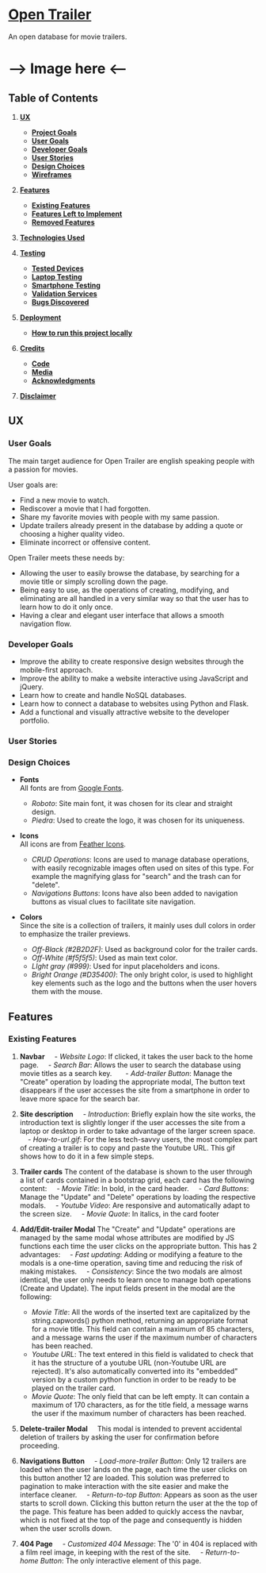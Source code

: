 # [Open Trailer](https://open-trailer.herokuapp.com/)

An open database for movie trailers.

# --> Image here <--

## Table of Contents
1. [**UX**](#ux)
    - [**Project Goals**](#project-goals)
    - [**User Goals**](#user-goals)
    - [**Developer Goals**](#developer-goals)
    - [**User Stories**](#user-stories)
    - [**Design Choices**](#design-choices)
    - [**Wireframes**](#wireframes)

2. [**Features**](#features)
    - [**Existing Features**](#existing-features)
    - [**Features Left to Implement**](#features-left-to-implement)
    - [**Removed Features**](#removed-features)

3. [**Technologies Used**](#technologies-used)

4. [**Testing**](#testing)
    - [**Tested Devices**](#tested-devices)
    - [**Laptop Testing**](#laptop-testing)
    - [**Smartphone Testing**](#smartphone-testing)
    - [**Validation Services**](#validation-services)
    - [**Bugs Discovered**](#bugs-discovered)

6. [**Deployment**](#deployment)
    - [**How to run this project locally**](#how-to-run-this-project-locally)

7. [**Credits**](#credits)
    - [**Code**](#code)
    - [**Media**](#media)
    - [**Acknowledgments**](#acknowledgments)

8. [**Disclaimer**](#disclaimer)

## UX

### User Goals

The main target audience for Open Trailer are english speaking people with a passion for movies.

User goals are:

- Find a new movie to watch.
- Rediscover a movie that I had forgotten.
- Share my favorite movies with people with my same passion.
- Update trailers already present in the database by adding a quote or choosing a higher quality video.
- Eliminate incorrect or offensive content.

Open Trailer meets these needs by:

- Allowing the user to easily browse the database, by searching for a movie title or simply scrolling down the page.
- Being easy to use, as the operations of creating, modifying, and eliminating are all handled in a very similar way so that the user has to learn how to do it only once.
- Having a clear and elegant user interface that allows a smooth navigation flow.

### Developer Goals

- Improve the ability to create responsive design websites through the mobile-first approach.  
- Improve the ability to make a website interactive using JavaScript and jQuery.  
- Learn how to create and handle NoSQL databases.
- Learn how to connect a database to websites using Python and Flask.  
- Add a functional and visually attractive website to the developer portfolio.

### User Stories  

### Design Choices  

- **Fonts**  
All fonts are from [Google Fonts](https://fonts.google.com/).  
    - _Roboto_: Site main font, it was chosen for its clear and straight design.  
    - _Piedra_: Used to create the logo, it was chosen for its uniqueness.

- **Icons**  
All icons are from [Feather Icons](https://feathericons.com/).  
    - _CRUD Operations_: Icons are used to manage database operations, with easily recognizable images often used on sites of this type. For example the magnifying glass for "search" and the trash can for "delete".
	- _Navigations Buttons_: Icons have also been added to navigation buttons as visual clues to facilitate site navigation.
  
- **Colors**  
Since the site is a collection of trailers, it mainly uses dull colors in order to emphasize the trailer previews. 
    - _Off-Black (#2B2D2F)_: Used as background color for the trailer cards.
    - _Off-White (#f5f5f5)_: Used as main text color.
    - _LIght gray (#999)_: Used for input placeholders and icons.
    - _Bright Orange (#D35400)_: The only bright color, is used to highlight key elements such as the logo and the buttons when the user hovers them with the mouse.  

## Features

### Existing Features  

1. **Navbar**
    - _Website Logo_: If clicked, it takes the user back to the home page.
    - _Search Bar_: Allows the user to search the database using movie titles as a search key.  
    - _Add-trailer Button_: Manage the "Create" operation by loading the appropriate modal, The button text disappears if the user accesses the site from a smartphone in order to leave more space for the search bar.

2. **Site description**
    - _Introduction_: Briefly explain how the site works, the introduction text is slightly longer if the user accesses the site from a laptop or desktop in order to take advantage of the larger screen space.
    - _How-to-url.gif_: For the less tech-savvy users, the most complex part of creating a trailer is to copy and paste the Youtube URL. This gif shows how to do it in a few simple steps.
  
3. **Trailer cards**
The content of the database is shown to the user through a list of cards contained in a bootstrap grid, each card has the following content:
    - _Movie Title_: In bold, in the card header.
    - _Card Buttons_: Manage the "Update" and "Delete" operations by loading the respective modals.
    - _Youtube Video_: Are responsive and automatically adapt to the screen size.
    - _Movie Quote_: In italics, in the card footer

4. **Add/Edit-trailer Modal**
The "Create" and "Update" operations are managed by the same modal whose attributes are modified by JS functions each time the user clicks on the appropriate button. This has 2 advantages:
    - _Fast updating_: Adding or modifying a feature to the modals is a one-time operation, saving time and reducing the risk of making mistakes.
    - _Consistency_: Since the two modals are almost identical, the user only needs to learn once to manage both operations (Create and Update).
The input fields present in the modal are the following:
	- _Movie Title_: All the words of the inserted text are capitalized by the string.capwords() python method, returning an appropriate format for a movie title. This field can contain a maximum of 85 characters, and a message warns the user if the maximum number of characters has been reached.
	- _Youtube URL_: The text entered in this field is validated to check that it has the structure of a youtube URL (non-Youtube URL are rejected). It's also automatically converted into its "embedded" version by a custom python function in order to be ready to be played on the trailer card.
	- _Movie Quote_: The only field that can be left empty. It can contain a maximum of 170 characters, as for the title field, a message warns the user if the maximum number of characters has been reached.

5. **Delete-trailer Modal**
    This modal is intended to prevent accidental deletion of trailers by asking the user for confirmation before proceeding.

6. **Navigations Button**
    - _Load-more-trailer Button_: Only 12 trailers are loaded when the user lands on the page, each time the user clicks on this button another 12 are loaded. This solution was preferred to pagination to make interaction with the site easier and make the interface cleaner.
    - _Return-to-top Button_: Appears as soon as the user starts to scroll down. Clicking this button return the user at the the top of the page. This feature has been added to quickly access the navbar, which is not fixed at the top of the page and consequently is hidden when the user scrolls down.
	
7. **404 Page**
    - _Customized 404 Message_: The '0' in 404 is replaced with a film reel image, in keeping with the rest of the site.
    - _Return-to-home Button_: The only interactive element of this page.